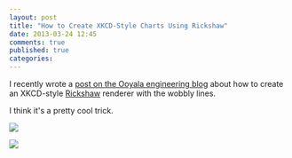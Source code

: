 ```yaml
---
layout: post
title: "How to Create XKCD-Style Charts Using Rickshaw"
date: 2013-03-24 12:45
comments: true
published: true
categories: 
---
```

I recently wrote a <a href="http://engineering.ooyala.com/blog/how-create-xkcd-style-charts-using-javascript-and-d3">post on the Ooyala engineering blog</a> about how to create an XKCD-style <a href="http://code.shutterstock.com/rickshaw/">Rickshaw</a> renderer with the wobbly lines.

I think it's a pretty cool trick.

<img src="http://engineering.ooyala.com/sites/engineering.ooyala.com/files/pictures/Screen%20Shot%202012-11-09%20at%203.34.54%20PM.png"> </img>

<img src="https://lh5.googleusercontent.com/9TzpZu7FE-UESdImwElj2Yj22Mn21F5mMzWdCL2_Z9O10iGMcBFmDco3PFrucTH0Tbr1MEinB7lMkDpmm40gqeB-LIYJggtdMaW1OeMpeZAeqtRdVw028ibs"> </img>


